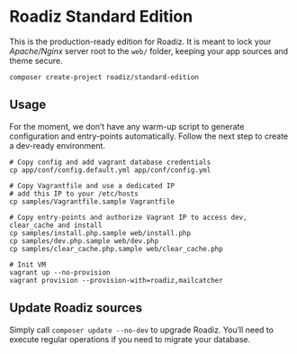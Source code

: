# Roadiz Standard Edition

This is the production-ready edition for Roadiz. It is meant to lock your *Apache/Nginx* server root to the `web/` folder, keeping your app sources and theme secure.

```shell
composer create-project roadiz/standard-edition
```

## Usage

For the moment, we don’t have any warm-up script to generate configuration and entry-points automatically. Follow the next step to create a dev-ready environment.

```shell
# Copy config and add vagrant database credentials
cp app/conf/config.default.yml app/conf/config.yml

# Copy Vagrantfile and use a dedicated IP
# add this IP to your /etc/hosts
cp samples/Vagrantfile.sample Vagrantfile

# Copy entry-points and authorize Vagrant IP to access dev, clear_cache and install
cp samples/install.php.sample web/install.php
cp samples/dev.php.sample web/dev.php
cp samples/clear_cache.php.sample web/clear_cache.php

# Init VM
vagrant up --no-provision
vagrant provision --provision-with=roadiz,mailcatcher
```

## Update Roadiz sources

Simply call `composer update --no-dev` to upgrade Roadiz. You’ll need to execute regular operations if you need to migrate your database.
